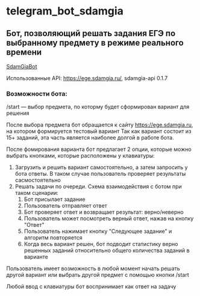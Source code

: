 # telegram_bot_sdamgia
## Бот, позволяющий решать задания ЕГЭ по выбранному предмету в режиме реального времени
[SdamGiaBot](http://t.me/Sdamgia_test_bot)

Использованные API: https://ege.sdamgia.ru/, sdamgia-api 0.1.7

### Возможности бота:
/start — выбор предмета, по которму будет сформирован вариант для решения

После выбора предмета бот обращается к сайту https://ege.sdamgia.ru, на котором формируется тестовый вариант
Так как вариант состоит из 15+ заданий, эта часть является наиболее долгой в работе бота. 

После фомирования варианта бот предлагает 2 опции, которые можно выбрать кнопками, которые расположены у клавиатуры:
  1. Загрузить и решить вариант самостоятельно, а затем запросить у бота ответы. В таком случае пользователь проверяет результаты сасмостоятельно
  2. Решать задачи по очереди. Схема взаимодействия с ботом при таком сценарии:
        1. Бот присылает задание
        2. Пользователь отправляет ответ
        3. Бот проверяет ответ и возвращает результат: верно/неверно
        4. Пользователь может посмотреть верный ответ, нажав на кнопку "Ответ"
        5. Пользователь нажимает кнопку "Следующее задание" и алгоритм повторяется
        6. Когда весь вариант решен, бот подводит статистику верно решенных заданий относительно общего количества заданий в варианте
 
 Пользователь имеет возможность в любой момент начать решать другой вариант или выбрать другой предмет с помощью кнопки /start 

Любой ввод с клавиатуры бот воспринимает как ответ на задачу
